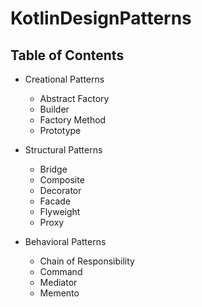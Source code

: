 # KotlinDesignPatterns

## Table of Contents

* Creational Patterns
    * Abstract Factory
	* Builder
	* Factory Method
	* Prototype

* Structural Patterns
    * Bridge
    * Composite
    * Decorator
    * Facade
    * Flyweight
    * Proxy
    
* Behavioral Patterns
    * Chain of Responsibility
    * Command
    * Mediator
    * Memento
